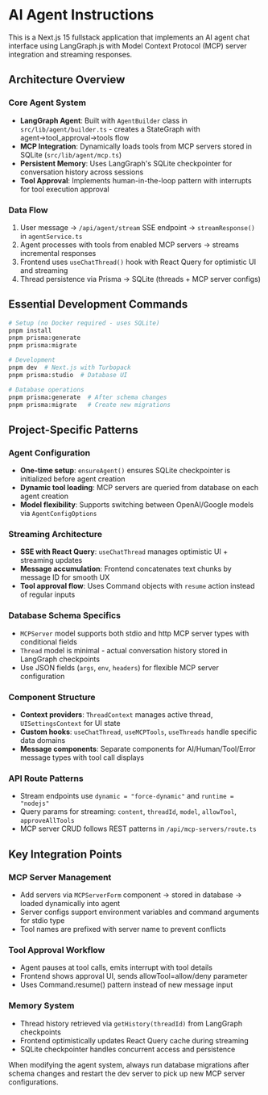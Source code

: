 # AI Agent Instructions

This is a Next.js 15 fullstack application that implements an AI agent chat interface using LangGraph.js with Model Context Protocol (MCP) server integration and streaming responses.

## Architecture Overview

### Core Agent System

- **LangGraph Agent**: Built with `AgentBuilder` class in `src/lib/agent/builder.ts` - creates a StateGraph with agent→tool_approval→tools flow
- **MCP Integration**: Dynamically loads tools from MCP servers stored in SQLite (`src/lib/agent/mcp.ts`)
- **Persistent Memory**: Uses LangGraph's SQLite checkpointer for conversation history across sessions
- **Tool Approval**: Implements human-in-the-loop pattern with interrupts for tool execution approval

### Data Flow

1. User message → `/api/agent/stream` SSE endpoint → `streamResponse()` in `agentService.ts`
2. Agent processes with tools from enabled MCP servers → streams incremental responses
3. Frontend uses `useChatThread()` hook with React Query for optimistic UI and streaming
4. Thread persistence via Prisma → SQLite (threads + MCP server configs)

## Essential Development Commands

```bash
# Setup (no Docker required - uses SQLite)
pnpm install
pnpm prisma:generate
pnpm prisma:migrate

# Development
pnpm dev  # Next.js with Turbopack
pnpm prisma:studio  # Database UI

# Database operations
pnpm prisma:generate  # After schema changes
pnpm prisma:migrate   # Create new migrations
```

## Project-Specific Patterns

### Agent Configuration

- **One-time setup**: `ensureAgent()` ensures SQLite checkpointer is initialized before agent creation
- **Dynamic tool loading**: MCP servers are queried from database on each agent creation
- **Model flexibility**: Supports switching between OpenAI/Google models via `AgentConfigOptions`

### Streaming Architecture

- **SSE with React Query**: `useChatThread` manages optimistic UI + streaming updates
- **Message accumulation**: Frontend concatenates text chunks by message ID for smooth UX
- **Tool approval flow**: Uses Command objects with `resume` action instead of regular inputs

### Database Schema Specifics

- `MCPServer` model supports both stdio and http MCP server types with conditional fields
- `Thread` model is minimal - actual conversation history stored in LangGraph checkpoints
- Use JSON fields (`args`, `env`, `headers`) for flexible MCP server configuration

### Component Structure

- **Context providers**: `ThreadContext` manages active thread, `UISettingsContext` for UI state
- **Custom hooks**: `useChatThread`, `useMCPTools`, `useThreads` handle specific data domains
- **Message components**: Separate components for AI/Human/Tool/Error message types with tool call displays

### API Route Patterns

- Stream endpoints use `dynamic = "force-dynamic"` and `runtime = "nodejs"`
- Query params for streaming: `content`, `threadId`, `model`, `allowTool`, `approveAllTools`
- MCP server CRUD follows REST patterns in `/api/mcp-servers/route.ts`

## Key Integration Points

### MCP Server Management

- Add servers via `MCPServerForm` component → stored in database → loaded dynamically into agent
- Server configs support environment variables and command arguments for stdio type
- Tool names are prefixed with server name to prevent conflicts

### Tool Approval Workflow

- Agent pauses at tool calls, emits interrupt with tool details
- Frontend shows approval UI, sends allowTool=allow/deny parameter
- Uses Command.resume() pattern instead of new message input

### Memory System

- Thread history retrieved via `getHistory(threadId)` from LangGraph checkpoints
- Frontend optimistically updates React Query cache during streaming
- SQLite checkpointer handles concurrent access and persistence

When modifying the agent system, always run database migrations after schema changes and restart the dev server to pick up new MCP server configurations.
